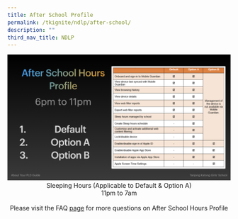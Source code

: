 ```yaml
---
title: After School Profile
permalink: /tkignite/ndlp/after-school/
description: ""
third_nav_title: NDLP
---
```

<center>
		<a href="https://raw.githubusercontent.com/isomerpages/moe-tkgs/staging/images/PDLP/About_ipad/After_school/after_sch_hour.png"><img src="/images/PDLP/About_ipad/After_school/after_sch_hour.png">
	</a>
	<br>
Sleeping Hours (Applicable to Default &amp; Option A)<br>
11pm to 7am<br>
<br>
	Please visit the FAQ <a href="/tkignite/ndlp/faq/" target="_blank" rel="noopener">page</a> for more questions on After School Hours Profile
</center>